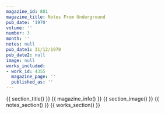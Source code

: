 ```yaml
---
magazine_id: 801
magazine_title: Notes From Underground
pub_date: '1970'
volume: ''
number: 3
month: ''
notes: null
pub_date1: 31/12/1970
pub_date2: null
image: null
works_included:
- work_id: 4355
  magazine_page: ''
  published_as: ''
---
```


{{ section_title() }}
{{ magazine_info() }}
{{ section_image() }}
{{ notes_section() }}
{{ works_section() }}
